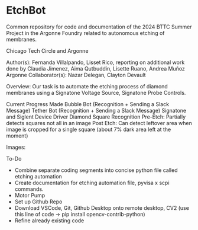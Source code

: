 # EtchBot
Common repository for code and documentation of the 2024 BTTC Summer Project in the Argonne Foundry related to autonomous etching of membranes.

Chicago Tech Circle and Argonne

Author(s): Fernanda Villalpando, Lisset Rico, reporting on additional work done by Claudia Jimenez, Aima Qutbuddin, Lisette Ruano, Andrea Muñoz
Argonne Collaborator(s): Nazar Delegan, Clayton Devault

Overview:
Our task is to automate the etching process of diamond membranes using a Signatone Voltage Source, Signatone Probe Controls. 

Current Progress Made
Bubble Bot (Recognition + Sending a Slack Message)
Tether Bot (Recognition + Sending a Slack Message)
Signatone and Siglent Device Driver
Diamond Square Recognition
Pre-Etch: Partially detects squares not all in an image
Post Etch: Can detect leftover area when image is cropped for a single square (about 7% dark area left at the moment)

Images:

To-Do
 - Combine separate coding segments into concise python file called etching automation
 - Create documentation for etching automation file, pyvisa x scpi commands.
 - Motor Pump
 - Set up Github Repo
 - Download VSCode, Git, Github Desktop onto remote desktop, CV2 (use this line of code → pip install opencv-contrib-python)
 - Refine already existing code
